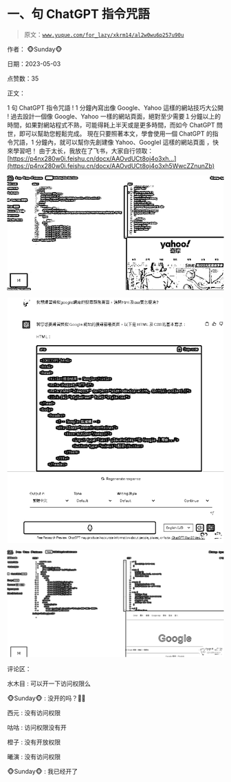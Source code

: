 # 一、句 ChatGPT 指令咒語

> 原文：[`www.yuque.com/for_lazy/xkrm14/al2w0wu6p257u90u`](https://www.yuque.com/for_lazy/xkrm14/al2w0wu6p257u90u)

作者： 🐵Sunday🐵

日期：2023-05-03

点赞数：35

正文：

1 句 ChatGPT 指令咒語 ! 1 分鐘內寫出像 Google、Yahoo 這樣的網站技巧大公開 ! 過去設計一個像 Google、Yahoo 一樣的網站頁面，絕對至少需要１分鐘以上的時間，如果對網站程式不熟，可能得耗上半天或是更多時間，而如今 ChatGPT 問世，即可以幫助您輕鬆完成。 現在只要照著本文，學會使用一個 ChatGPT 的指令咒語，1 分鐘內，就可以幫你先創建像 Yahoo、GoogleI 這樣的網站頁面 ，快來學習吧！ 由于太长，我放在了飞书，大家自行领取： [https://p4nx280w0i.feishu.cn/docx/AAOvdUCt8oj4o3xh...](https://p4nx280w0i.feishu.cn/docx/AAOvdUCt8oj4o3xh5WwcZZnunZb)

![](img/c4d402b3bba4ea8122e1ff708856b18d.png)  

![](img/e0486c40c5a970df6bdb29b27527ec8e.png)  

![](img/bab20f55bd537e5077f69141d0c3f75d.png)  

评论区：

水木目 : 可以开一下访问权限么

🐵Sunday🐵 : 没开的吗？🥲🥲

西元 : 没有访问权限

咕咕 : 访问权限没有开

橙子 : 没有开放权限

曦演 : 没有访问权限

🐵Sunday🐵 : 我已经开了


